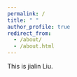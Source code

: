 ```yaml
---
permalink: /
title: " "
author_profile: true
redirect_from: 
  - /about/
  - /about.html
---
```


This is jialin Liu. 







